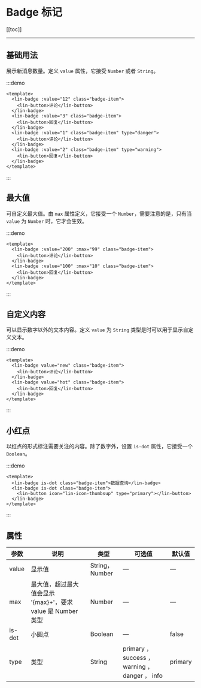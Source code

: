 # Badge 标记

[[toc]]

---

## 基础用法

展示新消息数量。定义 `value` 属性，它接受 `Number` 或者 `String`。

:::demo

```vue
<template>
  <lin-badge :value="12" class="badge-item">
    <lin-button>评论</lin-button>
  </lin-badge>
  <lin-badge :value="3" class="badge-item">
    <lin-button>回复</lin-button>
  </lin-badge>
  <lin-badge :value="1" class="badge-item" type="danger">
    <lin-button>评论</lin-button>
  </lin-badge>
  <lin-badge :value="2" class="badge-item" type="warning">
    <lin-button>回复</lin-button>
  </lin-badge>
</template>
```

:::

## 最大值

可自定义最大值。由 `max` 属性定义，它接受一个 `Number`，需要注意的是，只有当 `value` 为 `Number` 时，它才会生效。

:::demo

```vue
<template>
  <lin-badge :value="200" :max="99" class="badge-item">
    <lin-button>评论</lin-button>
  </lin-badge>
  <lin-badge :value="100" :max="10" class="badge-item">
    <lin-button>回复</lin-button>
  </lin-badge>
</template>
```

:::

## 自定义内容

可以显示数字以外的文本内容。定义 `value` 为 `String` 类型是时可以用于显示自定义文本。

:::demo

```vue
<template>
  <lin-badge value="new" class="badge-item">
    <lin-button>评论</lin-button>
  </lin-badge>
  <lin-badge value="hot" class="badge-item">
    <lin-button>回复</lin-button>
  </lin-badge>
</template>
```

:::

## 小红点

以红点的形式标注需要关注的内容。除了数字外，设置 `is-dot` 属性，它接受一个 `Boolean`。

:::demo

```vue
<template>
  <lin-badge is-dot class="badge-item">数据查询</lin-badge>
  <lin-badge is-dot class="badge-item">
    <lin-button icon="lin-icon-thumbsup" type="primary"></lin-button>
  </lin-badge>
</template>
```

:::

## 属性

| 参数   | 说明                                                         | 类型           | 可选值                                          | 默认值  |
| ------ | ------------------------------------------------------------ | -------------- | ----------------------------------------------- | ------- |
| value  | 显示值                                                       | String，Number | —                                               | —       |
| max    | 最大值，超过最大值会显示 '{max}+'，要求 value 是 Number 类型 | Number         | —                                               | —       |
| is-dot | 小圆点                                                       | Boolean        | —                                               | false   |
| type   | 类型                                                         | String         | primary ， success ， warning ， danger ， info | primary |
